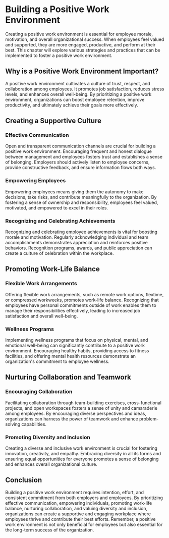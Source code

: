 Building a Positive Work Environment
===============================================

Creating a positive work environment is essential for employee morale, motivation, and overall organizational success. When employees feel valued and supported, they are more engaged, productive, and perform at their best. This chapter will explore various strategies and practices that can be implemented to foster a positive work environment.

## Why is a Positive Work Environment Important?

A positive work environment cultivates a culture of trust, respect, and collaboration among employees. It promotes job satisfaction, reduces stress levels, and enhances overall well-being. By prioritizing a positive work environment, organizations can boost employee retention, improve productivity, and ultimately achieve their goals more effectively.

Creating a Supportive Culture
-----------------------------

### Effective Communication

Open and transparent communication channels are crucial for building a positive work environment. Encouraging frequent and honest dialogue between management and employees fosters trust and establishes a sense of belonging. Employers should actively listen to employee concerns, provide constructive feedback, and ensure information flows both ways.

### Empowering Employees

Empowering employees means giving them the autonomy to make decisions, take risks, and contribute meaningfully to the organization. By fostering a sense of ownership and responsibility, employees feel valued, motivated, and empowered to excel in their roles.

### Recognizing and Celebrating Achievements

Recognizing and celebrating employee achievements is vital for boosting morale and motivation. Regularly acknowledging individual and team accomplishments demonstrates appreciation and reinforces positive behaviors. Recognition programs, awards, and public appreciation can create a culture of celebration within the workplace.

Promoting Work-Life Balance
---------------------------

### Flexible Work Arrangements

Offering flexible work arrangements, such as remote work options, flextime, or compressed workweeks, promotes work-life balance. Recognizing that employees have personal commitments outside of work enables them to manage their responsibilities effectively, leading to increased job satisfaction and overall well-being.

### Wellness Programs

Implementing wellness programs that focus on physical, mental, and emotional well-being can significantly contribute to a positive work environment. Encouraging healthy habits, providing access to fitness facilities, and offering mental health resources demonstrate an organization's commitment to employee wellness.

Nurturing Collaboration and Teamwork
------------------------------------

### Encouraging Collaboration

Facilitating collaboration through team-building exercises, cross-functional projects, and open workspaces fosters a sense of unity and camaraderie among employees. By encouraging diverse perspectives and ideas, organizations can harness the power of teamwork and enhance problem-solving capabilities.

### Promoting Diversity and Inclusion

Creating a diverse and inclusive work environment is crucial for fostering innovation, creativity, and empathy. Embracing diversity in all its forms and ensuring equal opportunities for everyone promotes a sense of belonging and enhances overall organizational culture.

Conclusion
----------

Building a positive work environment requires intention, effort, and consistent commitment from both employers and employees. By prioritizing effective communication, empowering individuals, promoting work-life balance, nurturing collaboration, and valuing diversity and inclusion, organizations can create a supportive and engaging workplace where employees thrive and contribute their best efforts. Remember, a positive work environment is not only beneficial for employees but also essential for the long-term success of the organization.
